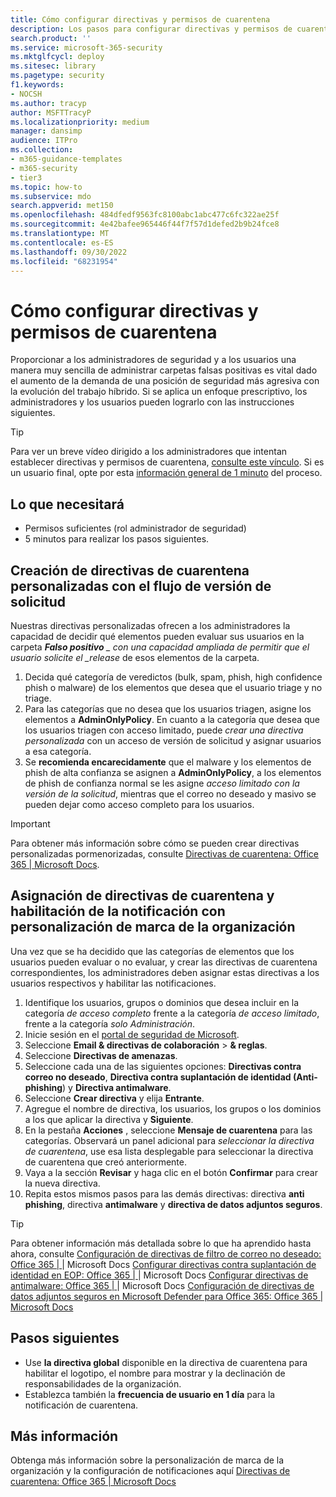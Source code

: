 ```yaml
---
title: Cómo configurar directivas y permisos de cuarentena
description: Los pasos para configurar directivas y permisos de cuarentena en distintos grupos, como AdminOnlyPolicy, acceso limitado, acceso completo y proporcionar a los administradores de seguridad y a los usuarios una manera sencilla de administrar carpetas falsas positivas.
search.product: ''
ms.service: microsoft-365-security
ms.mktglfcycl: deploy
ms.sitesec: library
ms.pagetype: security
f1.keywords:
- NOCSH
ms.author: tracyp
author: MSFTTracyP
ms.localizationpriority: medium
manager: dansimp
audience: ITPro
ms.collection:
- m365-guidance-templates
- m365-security
- tier3
ms.topic: how-to
ms.subservice: mdo
search.appverid: met150
ms.openlocfilehash: 484dfedf9563fc8100abc1abc477c6fc322ae25f
ms.sourcegitcommit: 4e42bafee965446f44f7f57d1defed2b9b24fce8
ms.translationtype: MT
ms.contentlocale: es-ES
ms.lasthandoff: 09/30/2022
ms.locfileid: "68231954"
---
```

# <a name="how-to-configure-quarantine-permissions-and-policies"></a>Cómo configurar directivas y permisos de cuarentena

Proporcionar a los administradores de seguridad y a los usuarios una manera muy sencilla de administrar carpetas falsas positivas es vital dado el aumento de la demanda de una posición de seguridad más agresiva con la evolución del trabajo híbrido. Si se aplica un enfoque prescriptivo, los administradores y los usuarios pueden lograrlo con las instrucciones siguientes.

> [!TIP]
> Para ver un breve vídeo dirigido a los administradores que intentan establecer directivas y permisos de cuarentena, [consulte este vínculo](https://www.youtube.com/watch?v=vnar4HowfpY). Si es un usuario final, opte por esta [información general de 1 minuto](https://www.youtube.com/watch?v=s-vozLO43rI) del proceso.

## <a name="what-you-will-need"></a>Lo que necesitará
- Permisos suficientes (rol administrador de seguridad)
- 5 minutos para realizar los pasos siguientes.

## <a name="creating-custom-quarantine-policies-with-request-release-flow"></a>Creación de directivas de cuarentena personalizadas con el flujo de versión de solicitud

Nuestras directivas personalizadas ofrecen a los administradores la capacidad de decidir qué elementos pueden evaluar sus usuarios en la carpeta ***Falso positivo** _ con una capacidad ampliada de permitir que el usuario solicite el _release* de esos elementos de la carpeta.

1. Decida qué categoría de veredictos (bulk, spam, phish, high confidence phish o malware) de los elementos que desea que el usuario triage y no triage.
1. Para las categorías que no desea que los usuarios triagen, asigne los elementos a **AdminOnlyPolicy**. En cuanto a la categoría que desea que los usuarios triagen con acceso limitado, puede *crear una directiva personalizada* con un acceso de versión de solicitud y asignar usuarios a esa categoría.
1. Se **recomienda encarecidamente** que el malware y los elementos de phish de alta confianza se asignen a **AdminOnlyPolicy**, a los elementos de phish de confianza normal se les asigne *acceso limitado con la versión de la solicitud*, mientras que el correo no deseado y masivo se pueden dejar como acceso completo para los usuarios.

> [!IMPORTANT]
> Para obtener más información sobre cómo se pueden crear directivas personalizadas pormenorizadas, consulte [Directivas de cuarentena: Office 365 | Microsoft Docs](../../office-365-security/quarantine-policies.md).

## <a name="assigning-quarantine-policies-and-enabling-notification-with-organization-branding"></a>Asignación de directivas de cuarentena y habilitación de la notificación con personalización de marca de la organización

Una vez que se ha decidido que las categorías de elementos que los usuarios pueden evaluar o no evaluar, y crear las directivas de cuarentena correspondientes, los administradores deben asignar estas directivas a los usuarios respectivos y habilitar las notificaciones.

1. Identifique los usuarios, grupos o dominios que desea incluir en la categoría *de acceso completo* frente a la categoría *de acceso limitado*, frente a la categoría *solo Administración*.
1. Inicie sesión en el [portal de seguridad de Microsoft](https://security.microsoft.com).
1. Seleccione **Email & directivas de colaboración** > **& reglas**.
1. Seleccione **Directivas de amenazas**.
1. Seleccione cada una de las siguientes opciones: **Directivas contra correo no deseado**, **Directiva contra suplantación de identidad (Anti-phishing**) y **Directiva antimalware**.
1. Seleccione **Crear directiva** y elija **Entrante**.
1. Agregue el nombre de directiva, los usuarios, los grupos o los dominios a los que aplicar la directiva y **Siguiente**.
1. En la pestaña **Acciones** , seleccione **Mensaje de cuarentena** para las categorías. Observará un panel adicional para *seleccionar la directiva de cuarentena*, use esa lista desplegable para seleccionar la directiva de cuarentena que creó anteriormente.
1. Vaya a la sección **Revisar** y haga clic en el botón **Confirmar** para crear la nueva directiva.
1. Repita estos mismos pasos para las demás directivas: directiva **anti phishing**, directiva **antimalware** y **directiva de datos adjuntos seguros**.

> [!TIP]
> Para obtener información más detallada sobre lo que ha aprendido hasta ahora, consulte [Configuración de directivas de filtro de correo no deseado: Office 365 | ](../../office-365-security/configure-your-spam-filter-policies.md)|  Microsoft Docs [Configurar directivas contra suplantación de identidad en EOP: Office 365 | ](../../office-365-security/configure-anti-phishing-policies-eop.md) |  Microsoft Docs [Configurar directivas de antimalware: Office 365 | ](../../office-365-security/configure-anti-malware-policies.md)|  Microsoft Docs [Configuración de directivas de datos adjuntos seguros en Microsoft Defender para Office 365: Office 365 | Microsoft Docs](../../office-365-security/set-up-safe-attachments-policies.md)

## <a name="next-steps"></a>Pasos siguientes

- Use **la directiva global** disponible en la directiva de cuarentena para habilitar el logotipo, el nombre para mostrar y la declinación de responsabilidades de la organización.
- Establezca también la **frecuencia de usuario en 1 día** para la notificación de cuarentena.

## <a name="more-information"></a>Más información

Obtenga más información sobre la personalización de marca de la organización y la configuración de notificaciones aquí [Directivas de cuarentena: Office 365 | Microsoft Docs](../../office-365-security/quarantine-policies.md)
